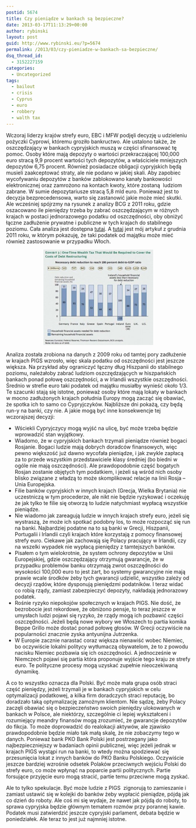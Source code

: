 ```yaml
---
postid: 5674
title: Czy pieniądze w bankach są bezpieczne?
date: 2013-03-17T11:13:29+00:00
author: rybinski
layout: post
guid: http://www.rybinski.eu/?p=5674
permalink: /2013/03/czy-pieniadze-w-bankach-sa-bezpieczne/
dsq_thread_id:
  - 3152227159
categories:
  - Uncategorized
tags:
  - bailout
  - crisis
  - Cyprus
  - euro
  - robbery
  - walth tax
---
```

Wczoraj liderzy krajów strefy euro, EBC i MFW podjęli decyzję u udzieleniu pożyczki Cyprowi, któremu groziło bankructwo. Ale ustalono także, że oszczędzający w bankach cypryjskich muszą w części sfinansować tę pomoc. Osoby które mają depozyty o wartości przekraczającej 100,000 euro stracą 9,9 procent wartości tych depozytów, a właściciele mniejszych depozytów 6,75 procent. Również posiadacze obligacji cypryjskich będą musieli zaakceptować straty, ale nie podano w jakiej skali. Aby zapobiec wycofywaniu depozytów z banków zablokowano kanały bankowości elektronicznej oraz zamrożono na kontach kwoty, które zostaną  ludziom zabrane. W sumie depozytariusze stracą 5,8 mld euro. Ponieważ jest to decyzja bezprecedensowa, warto się zastanowić jakie może mieć skutki. Ale wcześniej spójrzmy na rysunek z analizy BCG z 2011 roku, gdzie oszacowano ile pieniędzy trzeba by zabrać oszczędzającym w różnych krajach w postaci jednorazowego podatku od oszczędności, oby obniżyć łączne zadłużenie prywatne i publiczne w tych krajach do stabilnego poziomu. Cała analiza jest dostępna [tutaj](http://www.zerohedge.com/news/2013-03-16/everyone-shocked-what-just-happened-and-why-just-beginning). A [tutaj](http://forsal.pl/artykuly/575940,rybinski_czas_ratowac_unie_wspolny_rynek_i_otwarte_granice.html) jest mój artykuł z grudnia 2011 roku, w którym pokazuję, że taki podatek od majątku może mieć również zastosowanie w przypadku Włoch.

<p style="text-align: center;">
  <a href="/uploads/2013/03/scope_of_wealth_tax.jpg"><img class="wp-image-5675 aligncenter" title="scope_of_wealth_tax" src="/uploads/2013/03/scope_of_wealth_tax-300x260.jpg" alt="" width="300" height="260" /></a>
</p>

<!--more-->

Analiza została zrobiona na danych z 2009 roku od tamtej pory zadłużenie w krajach PIGS wzrosło, więc skala podatku od oszczędności jest jeszcze większa. Na przykład aby ograniczyć łączny dług Hiszpanii do stabilnego poziomu, należałoby zabrać ludziom oszczędzających w hiszpańskich bankach ponad połowę oszczędności, a w Irlandii wszystkie oszczędności. Średnio w strefie euro taki podatek od majątku musiałby wynieść około 1/3. Te szacunki stają się istotne, ponieważ osoby które mają lokaty w bankach w mocno zadłużonych krajach południa Europy mogą zacząć się obawiać, że spotka ich to samo co Cypryjczyków. Najbliższe dni pokażą, czy będą run-y na banki, czy nie. A jakie mogą być inne konsekwencje tej wczorajszej decyzji:

  * Wściekli Cypryjczycy mogą wyjść na ulicę, być może trzeba będzie wprowadzić stan wyjątkowy.
  * Wiadomo, że w cypryjskich bankach trzymali pieniądze również bogaci Rosjanie. Bogaci ludzie mają dobrych doradców finansowych, więc pewno większość już dawno wycofała pieniądze, i jak zwykle zapłacą za to przede wszystkim przedstawiciele klasy średniej (bo biedni w ogóle nie mają oszczędności). Ale prawdopodobnie część bogatych Rosjan zostanie objętych tym podatkiem, i jeżeli są wśród nich osoby blisko związane z władzą to może skomplikować relacje na linii Rosja – Unia Europejska.
  * Filie banków cypryjskich w innych krajach (Grecja, Wielka Brytania) nie uczestniczą w tym procederze, ale nikt nie będzie ryzykować i oczekuję że jak tylko te filie się otworzą to ludzie natychmiast wypłacą wszystkie pieniądze.
  * Nie wiadomo jak zareagują ludzie w innych krajach strefy euro, jeżeli się wystraszą, że może ich spotkać podobny los, to może rozpocząć się run na banki. Najbardziej podatne na to są banki w Grecji, Hiszpanii, Portugalii i Irlandii czyli krajach które korzystają z pomocy finansowej strefy euro. Ciekawe jak zachowają się Polacy pracujący w Irlandii, czy na wszelki wypadek nie wypłacą pieniędzy z tamtejszych banków.
  * Pisałem o tym wielokrotnie, że system ochrony depozytów w Unii Europejskiej, gdzie oszczędzający otrzymują gwarancje, że w przypadku problemów banku otrzymają zwrot oszczędności do wysokości 100,000 euro to jest żart, bo systemy gwarancyjne nie mają prawie wcale środków żeby tych gwarancji udzielić, wszystko zależy od decyzji rządów, które dysponują pieniędzmi podatników. I teraz widać co robią rządy, zamiast zabezpieczyć depozyty, nakładają jednorazowy podatek.
  * Rośnie ryzyko niepokojów społecznych w krajach PIGS. Nie dość, że bezrobocie jest rekordowe, że obniżono pensje, to teraz jeszcze w umysłach ludzi pojawi się ryzyko, że rządy mogą ich pozbawić części oszczędności. Jeżeli będą nowe wybory we Włoszech to partia komika Beppe Grillo może dostać ponad połowę głosów. W Grecji oczywiście na popularności znacznie zyska antyunijna Jutrzenka.
  * W Europie zacznie narastać coraz większa nienawiść wobec Niemiec, bo oczywiście lokalni politycy wytłumaczą obywatelom, że to z powodu nacisku Niemiec pozbawia się ich oszczędności. A jednocześnie w Niemczech pojawi się partia która proponuje wyjście tego kraju ze strefy euro. Te polityczne procesy mogą uzyskać zupełnie nieoczekiwaną dynamikę.

A co to wszystko oznacza dla Polski. Być może mała grupa osób straci część pieniędzy, jeżeli trzymali je w bankach cypryjskich w celu optymalizacji podatkowej, a kilka firm doradczych straci reputację, bo doradzało taką optymalizację zamożnym klientom. Nie sądzę, żeby Polacy zaczęli obawiać się o bezpieczeństwo swoich pieniędzy ulokowanych w bankach w Polsce, ale niektórzy, szczególnie ci lepiej wykształceni i rozumiejący meandry finansów mogą zrozumieć, że gwarancje depozytów do fikcja. To może doprowadzić do realokacji aktywów, ale zjawisko prawdopodobnie będzie miało tak małą skalę, że nie zobaczymy tego w danych. Ponieważ bank PKO Bank Polski jest postrzegany jako najbezpieczniejszy w badaniach opinii publicznej, więc jeżeli jednak w krajach PIGS wystąpi run na banki, to wtedy można spodziewać się przesunięcia lokat z innych banków do PKO Banku Polskiego. Oczywiście jeszcze bardziej wzrośnie odsetek Polaków przeciwnych wejściu Polski do strefy euro, co może wpłynąć na poparcie partii politycznych. Partie forsujące przyjęcie euro mogą stracić, partie temu przeciwne mogą zyskać.

Ale to tylko spekulacje. Być może ludzie z PIGS  zignorują to zamieszanie i zamiast ustawić się w kolejki do banków żeby wypłacić pieniądze, pójdą jak co dzień do roboty. Ale coś mi się wydaje, że nawet jak pójdą do roboty, to sprawa cypryjska będzie głównym tematem rozmów przy porannej kawie. Podatek musi zatwierdzić jeszcze cypryjski parlament, debata będzie w poniedziałek. Ale teraz to jest już najmniej istotne.

 
